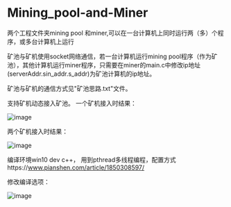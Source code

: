 # Mining_pool-and-Miner
 两个工程文件夹mining pool 和miner,可以在一台计算机上同时运行两（多）个程序，或多台计算机上运行
 
 矿池与矿机使用socket网络通信，若一台计算机运行mining pool程序（作为矿池），其他计算机运行miner程序，只需要在miner的main.c中修改ip地址(serverAddr.sin_addr.s_addr)为矿池计算机的ip地址。
 
 矿池与矿机的通信方式见"矿池思路.txt"文件。
 
 支持矿机动态接入矿池。
一个矿机接入时结果：

![image](https://user-images.githubusercontent.com/69345371/115651824-8e06dd80-a35e-11eb-9bb3-269b8077fddf.png)

两个矿机接入时结果：

![image](https://user-images.githubusercontent.com/69345371/115651859-a2e37100-a35e-11eb-9e3e-cc64f648437f.png)

编译环境win10 dev c++，
用到pthread多线程编程，配置方式https://www.pianshen.com/article/1850308597/

修改编译选项：

![image](https://user-images.githubusercontent.com/69345371/115651712-4a13d880-a35e-11eb-917a-685f44cceca3.png)
